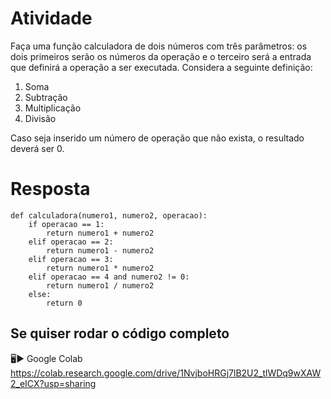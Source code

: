 # Atividade 

Faça uma função calculadora de dois números com três parâmetros: os dois primeiros serão os números da operação e o terceiro será a entrada que definirá a operação a ser executada. Considera a seguinte definição:
1. Soma
2. Subtração
3. Multiplicação
4. Divisão

Caso seja inserido um número de operação que não exista, o resultado deverá ser 0.

# Resposta

````
def calculadora(numero1, numero2, operacao):
    if operacao == 1:
        return numero1 + numero2
    elif operacao == 2:
        return numero1 - numero2
    elif operacao == 3:
        return numero1 * numero2
    elif operacao == 4 and numero2 != 0:
        return numero1 / numero2
    else:
        return 0
````

## Se quiser rodar o código completo

🖥️▶️ Google Colab https://colab.research.google.com/drive/1NvjboHRGj7lB2U2_tlWDq9wXAW2_eICX?usp=sharing
